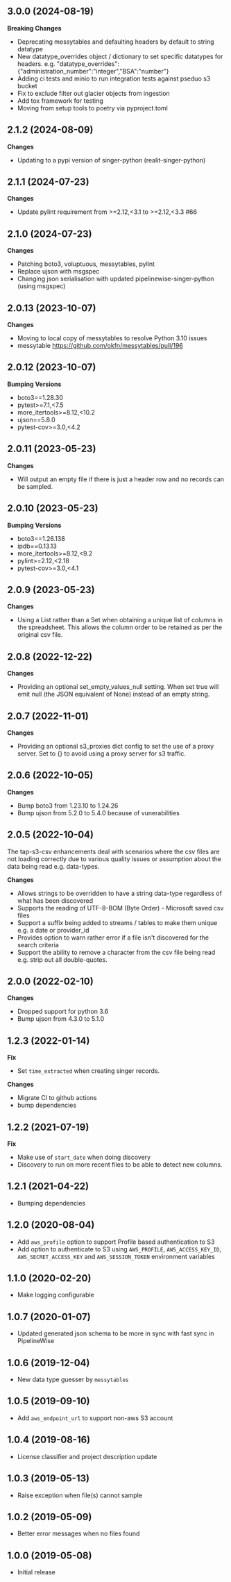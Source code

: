 3.0.0 (2024-08-19)
-------------------
**Breaking Changes**
  - Deprecating messytables and defaulting headers by default to string datatype
  - New datatype_overrides object / dictionary to set specific datatypes for
    headers. e.g. 
    "datatype_overrides":{"administration_number":"integer","BSA":"number"}
  - Adding ci tests and minio to run integration tests against pseduo s3 bucket
  - Fix to exclude filter out glacier objects from ingestion
  - Add tox framework for testing
  - Moving from setup tools to poetry via pyproject.toml

2.1.2 (2024-08-09)
-------------------
**Changes**
  - Updating to a pypi version of singer-python (realit-singer-python)

2.1.1 (2024-07-23)
-------------------
**Changes**
  - Update pylint requirement from >=2.12,<3.1 to >=2.12,<3.3 #66

2.1.0 (2024-07-23)
-------------------
**Changes**
  - Patching boto3, voluptuous, messytables, pylint
  - Replace ujson with msgspec
  - Changing json serialisation with updated pipelinewise-singer-python (using msgspec)

2.0.13 (2023-10-07)
-------------------
**Changes**
  - Moving to local copy of messytables to resolve Python 3.10 issues
  - messytable https://github.com/okfn/messytables/pull/196

2.0.12 (2023-10-07)
-------------------
**Bumping Versions**
  - boto3==1.28.30
  - pytest>=7.1,<7.5
  - more_itertools>=8.12,<10.2
  - ujson==5.8.0
  - pytest-cov>=3.0,<4.2

2.0.11 (2023-05-23)
-------------------
**Changes**
  - Will output an empty file if there is just a header row and no records can be sampled.

2.0.10 (2023-05-23)
-------------------
**Bumping Versions**
  - boto3==1.26.138
  - ipdb==0.13.13
  - more_itertools>=8.12,<9.2
  - pylint>=2.12,<2.18
  - pytest-cov>=3.0,<4.1
  
2.0.9 (2023-05-23)
------------------
**Changes**
  - Using a List rather than a Set when obtaining a unique list of columns in the spreadsheet. This
  allows the column order to be retained as per the original csv file.

2.0.8 (2022-12-22)
------------------

**Changes**
  - Providing an optional set_empty_values_null setting. When set true will emit null (the JSON equivalent of None) instead of an empty string.

2.0.7 (2022-11-01)
------------------

**Changes**
  - Providing an optional s3_proxies dict config to set the use of a proxy server. Set to {} to avoid using a proxy server for s3 traffic.

2.0.6 (2022-10-05)
------------------

**Changes**
  - Bump boto3 from 1.23.10 to 1.24.26
  - Bump ujson from 5.2.0 to 5.4.0 because of vunerabilities

2.0.5 (2022-10-04)
------------------

The tap-s3-csv enhancements deal with scenarios where the csv files are not loading correctly due to various quality issues or assumption about the data being read e.g. data-types.

**Changes**
  - Allows strings to be overridden to have a string data-type regardless of what has been discovered
  - Supports the reading of UTF-8-BOM (Byte Order) - Microsoft saved csv files
  - Support a suffix being added to streams / tables to make them unique e.g. a date or provider_id
  - Provides option to warn rather error if a file isn't discovered for the search criteria
  - Support the ability to remove a character from the csv file being read e.g. strip out all double-quotes.

2.0.0 (2022-02-10)
------------------

**Changes**
  - Dropped support for python 3.6
  - Bump ujson from 4.3.0 to 5.1.0

1.2.3 (2022-01-14)
------------------
**Fix**
  - Set `time_extracted` when creating singer records.

**Changes**
  - Migrate CI to github actions
  - bump dependencies

1.2.2 (2021-07-19)
------------------
**Fix**
  - Make use of `start_date` when doing discovery
  - Discovery to run on more recent files to be able to detect new columns.

1.2.1 (2021-04-22)
------------------
- Bumping dependencies

1.2.0 (2020-08-04)
------------------
- Add `aws_profile` option to support Profile based authentication to S3
- Add option to authenticate to S3 using `AWS_PROFILE`, `AWS_ACCESS_KEY_ID`, `AWS_SECRET_ACCESS_KEY` and `AWS_SESSION_TOKEN` environment variables

1.1.0 (2020-02-20)
------------------
- Make logging configurable

1.0.7 (2020-01-07)
------------------
- Updated generated json schema to be more in sync with fast sync in PipelineWise

1.0.6 (2019-12-04)
------------------
- New data type guesser by `messytables`

1.0.5 (2019-09-10)
------------------
- Add `aws_endpoint_url` to support non-aws S3 account

1.0.4 (2019-08-16)
------------------
- License classifier and project description update

1.0.3 (2019-05-13)
------------------
- Raise exception when file(s) cannot sample

1.0.2 (2019-05-09)
------------------
- Better error messages when no files found

1.0.0 (2019-05-08)
------------------
- Initial release
